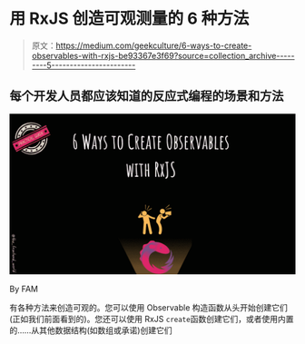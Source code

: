 # 用 RxJS 创造可观测量的 6 种方法

> 原文：<https://medium.com/geekculture/6-ways-to-create-observables-with-rxjs-be93367e3f69?source=collection_archive---------5----------------------->

## 每个开发人员都应该知道的反应式编程的场景和方法

![](img/11d9388569f75b316fce4f2687b32bc7.png)

By FAM

有各种方法来创造可观的。您可以使用 Observable 构造函数从头开始创建它们(正如我们前面看到的)。您还可以使用 RxJS `create`函数创建它们，或者使用内置的……从其他数据结构(如数组或承诺)创建它们